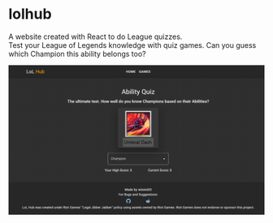 # lolhub  
  
A website created with React to do League quizzes.  
Test your League of Legends knowledge with quiz games. Can you guess which Champion this ability belongs too?  
  
![quiz preview](./lolhub_registration.png)
    
  
